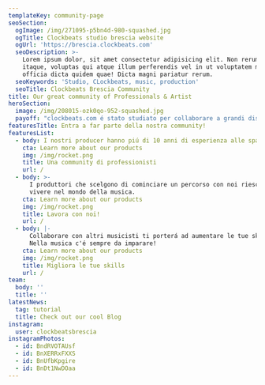 ```yaml
---
templateKey: community-page
seoSection:
  ogImage: /img/271095-p5bn4d-980-squashed.jpg
  ogTitle: Clockbeats studio brescia website
  ogUrl: 'https://brescia.clockbeats.com'
  seoDescription: >-
    Lorem ipsum dolor, sit amet consectetur adipisicing elit. Non rerum, quam
    itaque, voluptas qui atque illum perferendis vel in ut voluptatem modi,
    officia dicta quidem quae! Dicta magni pariatur rerum.
  seoKeywords: 'Studio, CLockbeats, music, production'
  seoTitle: Clockbeats Brescia Community
title: Our great community of Professionals & Artist
heroSection:
  image: /img/208015-ozk0qo-952-squashed.jpg
  payoff: "clockbeats.com é stato studiato per collaborare a grandi distanze,\L a noi non serve vederti di persona!\L\n\L\nTi aiuteremo a capire cosa migliorare nelle tue produzioni direttamente dal nostro portale.\n                            "
featuresTitle: Entra a far parte della nostra community!
featuresList:
  - body: I nostri producer hanno piú di 10 anni di esperienza alle spalle.
    cta: Learn more about our products
    img: /img/rocket.png
    title: Una community di professionisti
    url: /
  - body: >-
      I produttori che scelgono di cominciare un percorso con noi riescono a
      vivere nel mondo della musica.
    cta: Learn more about our products
    img: /img/rocket.png
    title: Lavora con noi!
    url: /
  - body: |-
      Collaborare con altri musicisti ti porterá ad aumentare le tue skills.
      Nella musica c'é sempre da imparare!
    cta: Learn more about our products
    img: /img/rocket.png
    title: Migliora le tue skills
    url: /
team:
  body: ''
  title: ''
latestNews:
  tag: tutorial
  title: Check out our cool Blog
instagram:
  user: clockbeatsbrescia
instagramPhotos:
  - id: BndRVOTAUsf
  - id: BnXERRxFXXS
  - id: BnUfbKpgire
  - id: BnDt1NwDOaa
---
```


